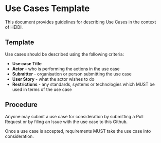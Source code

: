 # Use Cases Template

This document provides guidelines for describing Use Cases in the context of HEIDI. 

## Template

Use cases should be described using the following criteria:

- **Use case Title**
- **Actor** - who is performing the actions in the use case
- **Submitter** - organisation or person submitting the use case
- **User Story** - what the actor wishes to do
- **Restrictions** - any standards, systems or technologies which MUST be used in terms of the use case

## Procedure
Anyone may submit a use case for consideration by submitting a Pull Request or by filing an Issue with the use case to this Github. 

Once a use case is accepted, requirements MUST take the use case into consideration.